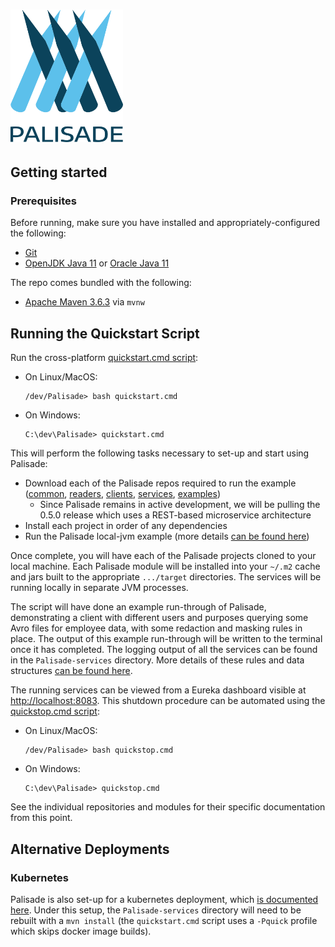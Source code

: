 <!---
Copyright 2018-2021 Crown Copyright

Licensed under the Apache License, Version 2.0 (the "License");
you may not use this file except in compliance with the License.
You may obtain a copy of the License at

  http://www.apache.org/licenses/LICENSE-2.0

Unless required by applicable law or agreed to in writing, software
distributed under the License is distributed on an "AS IS" BASIS,
WITHOUT WARRANTIES OR CONDITIONS OF ANY KIND, either express or implied.
See the License for the specific language governing permissions and
limitations under the License.
--->

# <img src="logos/logo.svg" width="180">

## Getting started

### Prerequisites
Before running, make sure you have installed and appropriately-configured the following:
* [Git](https://git-scm.com/downloads)
* [OpenJDK Java 11](https://openjdk.java.net/projects/jdk/11/) or [Oracle Java 11](https://www.oracle.com/java/technologies/javase-jdk11-downloads.html)

The repo comes bundled with the following:
* [Apache Maven 3.6.3](https://maven.apache.org/download.cgi) via `mvnw`

## Running the Quickstart Script
Run the cross-platform [quickstart.cmd script](quickstart.cmd):
* On Linux/MacOS:
  ```
  /dev/Palisade> bash quickstart.cmd
  ```
* On Windows:
  ```
  C:\dev\Palisade> quickstart.cmd
  ```

This will perform the following tasks necessary to set-up and start using Palisade:
* Download each of the Palisade repos required to run the example ([common](https://https://github.com/gchq/Palisade-common), [readers](https://github.com/gchq/Palisade-readers), [clients](https://github.com/gchq/Palisade-clients), [services](https://github.com/gchq/Palisade-services), [examples](https://github.com/gchq/Palisade-examples))
    - Since Palisade remains in active development, we will be pulling the 0.5.0 release which uses a REST-based microservice architecture
* Install each project in order of any dependencies
* Run the Palisade local-jvm example (more details [can be found here](https://github.com/gchq/Palisade-examples/tree/develop/deployment/local-jvm))

Once complete, you will have each of the Palisade projects cloned to your local machine.
Each Palisade module will be installed into your `~/.m2` cache and jars built to the appropriate `.../target` directories.
The services will be running locally in separate JVM processes.

The script will have done an example run-through of Palisade, demonstrating a client with different users and purposes querying some Avro files for employee data, with some redaction and masking rules in place.
The output of this example run-through will be written to the terminal once it has completed.
The logging output of all the services can be found in the `Palisade-services` directory.
More details of these rules and data structures [can be found here](https://github.com/gchq/Palisade-examples/tree/develop/example-library).

The running services can be viewed from a Eureka dashboard visible at [http://localhost:8083](http://localhost:8083).
This shutdown procedure can be automated using the [quickstop.cmd script](quickstop.cmd):
* On Linux/MacOS:
  ```
  /dev/Palisade> bash quickstop.cmd
  ```
* On Windows:
  ```
  C:\dev\Palisade> quickstop.cmd
  ```
See the individual repositories and modules for their specific documentation from this point.

## Alternative Deployments

### Kubernetes
Palisade is also set-up for a kubernetes deployment, which [is documented here](https://github.com/gchq/Palisade-examples/tree/develop/deployment/local-k8s).
Under this setup, the `Palisade-services` directory will need to be rebuilt with a `mvn install` (the `quickstart.cmd` script uses a `-Pquick` profile which skips docker image builds).
